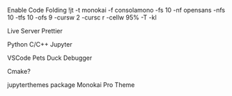 Enable Code Folding
!jt -t monokai -f consolamono -fs 10 -nf opensans -nfs 10 -tfs 10 -ofs 9 -cursw 2 -cursc r -cellw 95%  -T -kl

Live Server
Prettier

Python
C/C++
Jupyter

VSCode Pets
Duck Debugger

Cmake?

jupyterthemes package
Monokai Pro Theme
